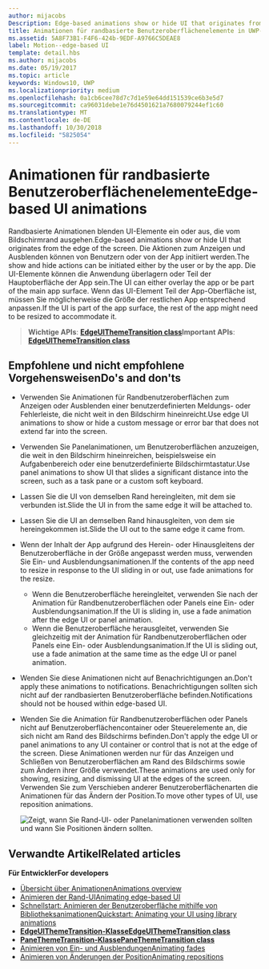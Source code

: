 ```yaml
---
author: mijacobs
Description: Edge-based animations show or hide UI that originates from the edge of the screen.
title: Animationen für randbasierte Benutzeroberflächenelemente in UWP-Apps
ms.assetid: 5A8F73B1-F4F6-424b-9EDF-A9766C5DEAE8
label: Motion--edge-based UI
template: detail.hbs
ms.author: mijacobs
ms.date: 05/19/2017
ms.topic: article
keywords: Windows10, UWP
ms.localizationpriority: medium
ms.openlocfilehash: 0a1cb6cee78d7c7d1e59e64dd151539ce6b3e5d7
ms.sourcegitcommit: ca96031debe1e76d4501621a7680079244ef1c60
ms.translationtype: MT
ms.contentlocale: de-DE
ms.lasthandoff: 10/30/2018
ms.locfileid: "5825054"
---
```

# <a name="edge-based-ui-animations"></a><span data-ttu-id="37b7f-103">Animationen für randbasierte Benutzeroberflächenelemente</span><span class="sxs-lookup"><span data-stu-id="37b7f-103">Edge-based UI animations</span></span>





<span data-ttu-id="37b7f-104">Randbasierte Animationen blenden UI-Elemente ein oder aus, die vom Bildschirmrand ausgehen.</span><span class="sxs-lookup"><span data-stu-id="37b7f-104">Edge-based animations show or hide UI that originates from the edge of the screen.</span></span> <span data-ttu-id="37b7f-105">Die Aktionen zum Anzeigen und Ausblenden können von Benutzern oder von der App initiiert werden.</span><span class="sxs-lookup"><span data-stu-id="37b7f-105">The show and hide actions can be initiated either by the user or by the app.</span></span> <span data-ttu-id="37b7f-106">Die UI-Elemente können die Anwendung überlagern oder Teil der Hauptoberfläche der App sein.</span><span class="sxs-lookup"><span data-stu-id="37b7f-106">The UI can either overlay the app or be part of the main app surface.</span></span> <span data-ttu-id="37b7f-107">Wenn das UI-Element Teil der App-Oberfläche ist, müssen Sie möglicherweise die Größe der restlichen App entsprechend anpassen.</span><span class="sxs-lookup"><span data-stu-id="37b7f-107">If the UI is part of the app surface, the rest of the app might need to be resized to accommodate it.</span></span>

> <span data-ttu-id="37b7f-108">**Wichtige APIs**: [**EdgeUIThemeTransition class**](https://msdn.microsoft.com/library/windows/apps/hh702324)</span><span class="sxs-lookup"><span data-stu-id="37b7f-108">**Important APIs**: [**EdgeUIThemeTransition class**](https://msdn.microsoft.com/library/windows/apps/hh702324)</span></span>


## <a name="dos-and-donts"></a><span data-ttu-id="37b7f-109">Empfohlene und nicht empfohlene Vorgehensweisen</span><span class="sxs-lookup"><span data-stu-id="37b7f-109">Do's and don'ts</span></span>


-   <span data-ttu-id="37b7f-110">Verwenden Sie Animationen für Randbenutzeroberflächen zum Anzeigen oder Ausblenden einer benutzerdefinierten Meldungs- oder Fehlerleiste, die nicht weit in den Bildschirm hineinreicht.</span><span class="sxs-lookup"><span data-stu-id="37b7f-110">Use edge UI animations to show or hide a custom message or error bar that does not extend far into the screen.</span></span>
-   <span data-ttu-id="37b7f-111">Verwenden Sie Panelanimationen, um Benutzeroberflächen anzuzeigen, die weit in den Bildschirm hineinreichen, beispielsweise ein Aufgabenbereich oder eine benutzerdefinierte Bildschirmtastatur.</span><span class="sxs-lookup"><span data-stu-id="37b7f-111">Use panel animations to show UI that slides a significant distance into the screen, such as a task pane or a custom soft keyboard.</span></span>
-   <span data-ttu-id="37b7f-112">Lassen Sie die UI von demselben Rand hereingleiten, mit dem sie verbunden ist.</span><span class="sxs-lookup"><span data-stu-id="37b7f-112">Slide the UI in from the same edge it will be attached to.</span></span>
-   <span data-ttu-id="37b7f-113">Lassen Sie die UI an demselben Rand hinausgleiten, von dem sie hereingekommen ist.</span><span class="sxs-lookup"><span data-stu-id="37b7f-113">Slide the UI out to the same edge it came from.</span></span>
-   <span data-ttu-id="37b7f-114">Wenn der Inhalt der App aufgrund des Herein- oder Hinausgleitens der Benutzeroberfläche in der Größe angepasst werden muss, verwenden Sie Ein- und Ausblendungsanimationen.</span><span class="sxs-lookup"><span data-stu-id="37b7f-114">If the contents of the app need to resize in response to the UI sliding in or out, use fade animations for the resize.</span></span>
    -   <span data-ttu-id="37b7f-115">Wenn die Benutzeroberfläche hereingleitet, verwenden Sie nach der Animation für Randbenutzeroberflächen oder Panels eine Ein- oder Ausblendungsanimation.</span><span class="sxs-lookup"><span data-stu-id="37b7f-115">If the UI is sliding in, use a fade animation after the edge UI or panel animation.</span></span>
    -   <span data-ttu-id="37b7f-116">Wenn die Benutzeroberfläche herausgleitet, verwenden Sie gleichzeitig mit der Animation für Randbenutzeroberflächen oder Panels eine Ein- oder Ausblendungsanimation.</span><span class="sxs-lookup"><span data-stu-id="37b7f-116">If the UI is sliding out, use a fade animation at the same time as the edge UI or panel animation.</span></span>
-   <span data-ttu-id="37b7f-117">Wenden Sie diese Animationen nicht auf Benachrichtigungen an.</span><span class="sxs-lookup"><span data-stu-id="37b7f-117">Don't apply these animations to notifications.</span></span> <span data-ttu-id="37b7f-118">Benachrichtigungen sollten sich nicht auf der randbasierten Benutzeroberfläche befinden.</span><span class="sxs-lookup"><span data-stu-id="37b7f-118">Notifications should not be housed within edge-based UI.</span></span>
-   <span data-ttu-id="37b7f-119">Wenden Sie die Animation für Randbenutzeroberflächen oder Panels nicht auf Benutzeroberflächencontainer oder Steuerelemente an, die sich nicht am Rand des Bildschirms befinden.</span><span class="sxs-lookup"><span data-stu-id="37b7f-119">Don't apply the edge UI or panel animations to any UI container or control that is not at the edge of the screen.</span></span> <span data-ttu-id="37b7f-120">Diese Animationen werden nur für das Anzeigen und Schließen von Benutzeroberflächen am Rand des Bildschirms sowie zum Ändern ihrer Größe verwendet.</span><span class="sxs-lookup"><span data-stu-id="37b7f-120">These animations are used only for showing, resizing, and dismissing UI at the edges of the screen.</span></span> <span data-ttu-id="37b7f-121">Verwenden Sie zum Verschieben anderer Benutzeroberflächenarten die Animationen für das Ändern der Position.</span><span class="sxs-lookup"><span data-stu-id="37b7f-121">To move other types of UI, use reposition animations.</span></span>

    ![Zeigt, wann Sie Rand-UI- oder Panelanimationen verwenden sollten und wann Sie Positionen ändern sollten.](images/edgevsreposition.png)

## <a name="related-articles"></a><span data-ttu-id="37b7f-123">Verwandte Artikel</span><span class="sxs-lookup"><span data-stu-id="37b7f-123">Related articles</span></span>


**<span data-ttu-id="37b7f-124">Für Entwickler</span><span class="sxs-lookup"><span data-stu-id="37b7f-124">For developers</span></span>**
* [<span data-ttu-id="37b7f-125">Übersicht über Animationen</span><span class="sxs-lookup"><span data-stu-id="37b7f-125">Animations overview</span></span>](https://msdn.microsoft.com/library/windows/apps/mt187350)
* [<span data-ttu-id="37b7f-126">Animieren der Rand-UI</span><span class="sxs-lookup"><span data-stu-id="37b7f-126">Animating edge-based UI</span></span>](https://msdn.microsoft.com/library/windows/apps/xaml/jj649428)
* [<span data-ttu-id="37b7f-127">Schnellstart: Animieren der Benutzeroberfläche mithilfe von Bibliotheksanimationen</span><span class="sxs-lookup"><span data-stu-id="37b7f-127">Quickstart: Animating your UI using library animations</span></span>](https://msdn.microsoft.com/library/windows/apps/xaml/hh452703)
* [**<span data-ttu-id="37b7f-128">EdgeUIThemeTransition-Klasse</span><span class="sxs-lookup"><span data-stu-id="37b7f-128">EdgeUIThemeTransition class</span></span>**](https://msdn.microsoft.com/library/windows/apps/hh702324)
* [**<span data-ttu-id="37b7f-129">PaneThemeTransition-Klasse</span><span class="sxs-lookup"><span data-stu-id="37b7f-129">PaneThemeTransition class</span></span>**](https://msdn.microsoft.com/library/windows/apps/hh969160)
* [<span data-ttu-id="37b7f-130">Animieren von Ein- und Ausblendungen</span><span class="sxs-lookup"><span data-stu-id="37b7f-130">Animating fades</span></span>](https://msdn.microsoft.com/library/windows/apps/xaml/jj649429)
* [<span data-ttu-id="37b7f-131">Animieren von Änderungen der Position</span><span class="sxs-lookup"><span data-stu-id="37b7f-131">Animating repositions</span></span>](https://msdn.microsoft.com/library/windows/apps/xaml/jj649434)

 

 




